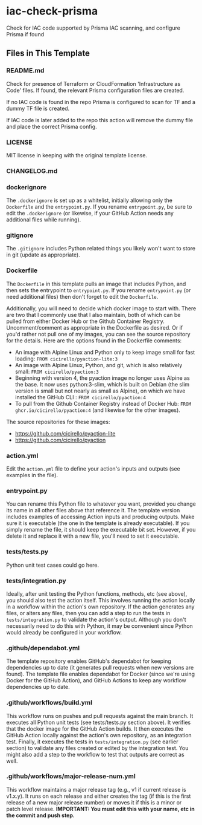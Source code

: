 # iac-check-prisma
Check for IAC code supported by Prisma IAC scanning, and configure Prisma if found

## Files in This Template

### README.md

Check for presence of Terraform or CloudFormation 'Infrastructure as Code' files.
If found, the relevant Prisma configuration files are created.

If no IAC code is found in the repo Prisma is configured to scan for TF and a dummy TF file is created.

If IAC code is later added to the repo this action will remove the dummy file and place the correct Prisma config.

### LICENSE

MIT license in keeping with the original template license.

### CHANGELOG.md


### dockerignore

The `.dockerignore` is set up as a whitelist, initially
allowing only the `Dockerfile` and the `entrypoint.py`.
If you rename `entrypoint.py`, be sure to edit
the `.dockerignore` (or likewise, if your GitHub Action
needs any additional files while running).

### gitignore

The `.gitignore` includes Python related things you likely
won't want to store in git (update as appropriate).

### Dockerfile

The `Dockerfile` in this template pulls an image that
includes Python, and then sets the entrypoint to `entrypoint.py`.
If you rename `entrypoint.py` (or need additional files) then
don't forget to edit the `Dockerfile`.

Additionally, you will need to decide which docker image to start
with. There are two that I commonly use that I also maintain,
both of which can be pulled from either Docker Hub or the Github Container
Registry. Uncomment/comment as appropriate in the Dockerfile
as desired. Or if you'd rather not pull one of my images, you can
see the source repository for the details.  Here are the options
found in the Dockerfile comments:
* An image with Alpine Linux and Python only to keep image small for fast loading: `FROM cicirello/pyaction-lite:3`
* An image with Alpine Linux, Python, and git, which is also relatively small: `FROM cicirello/pyaction:3`
* Beginning with version 4, the pyaction image no longer uses Alpine as the
  base. It now uses python:3-slim, which is built on Debian (the slim version is
  small but not nearly as small as Alpine), on
  which we have installed the GitHub CLI : `FROM cicirello/pyaction:4`
* To pull from the Github Container Registry instead of Docker Hub: `FROM ghcr.io/cicirello/pyaction:4` (and likewise for the other images).

The source repositories for these images:
* https://github.com/cicirello/pyaction-lite
* https://github.com/cicirello/pyaction

### action.yml

Edit the `action.yml` file to define your action's inputs and outputs
(see examples in the file).

### entrypoint.py

You can rename this Python file to whatever you want, provided you change
its name in all other files above that reference it.  The template version
includes examples of accessing Action inputs and producing outputs.  Make
sure it is executable (the one in the template is already executable). If
you simply rename the file, it should keep the executable bit set. However,
if you delete it and replace it with a new file, you'll need to set it
executable.

### tests/tests.py

Python unit test cases could go here.

### tests/integration.py

Ideally, after unit testing the Python functions, methods,
etc (see above), you should also test the action itself.
This involves running the action locally in a workflow
within the action's own repository. If the action generates
any files, or alters any files, then you can add a step
to run the tests in `tests/integration.py` to validate the
action's output. Although you don't necessarily need to do
this with Python, it may be convenient since Python would
already be configured in your workflow.

### .github/dependabot.yml

The template repository enables GitHub's dependabot for keeping dependencies up to date
(it generates pull requests when new versions are found).  The template file
enables dependabot for Docker (since we're using Docker for the GitHub Action),
and GitHub Actions to keep any workflow dependencies up to date.

### .github/workflows/build.yml

This workflow runs on pushes and pull requests against the main branch. It
executes all Python unit tests (see tests/tests.py section above). It verifies that
the docker image for the GitHub Action builds. It then executes the GitHub Action
locally against the action's own repository, as an integration test. Finally, it
executes the tests in `tests/integration.py` (see earlier section) to validate
any files created or edited by the integration test. You might also add a step
to the workflow to test that outputs are correct as well.

### .github/workflows/major-release-num.yml

This workflow maintains a major release tag (e.g., v1 if current release
is v1.x.y). It runs on each release and either creates the tag (if this is the
first release of a new major release number) or moves it if this is a minor
or patch level release. __IMPORTANT: You must edit this with your name, etc in
the commit and push step.__
